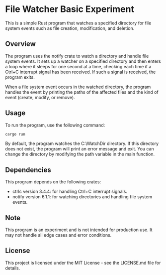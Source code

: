 # File Watcher Basic Experiment
This is a simple Rust program that watches a specified directory for file system events such as file creation, modification, and deletion.

## Overview
The program uses the notify crate to watch a directory and handle file system events. It sets up a watcher on a specified directory and then enters a loop where it sleeps for one second at a time, checking each time if a Ctrl+C interrupt signal has been received. If such a signal is received, the program exits.

When a file system event occurs in the watched directory, the program handles the event by printing the paths of the affected files and the kind of event (create, modify, or remove).

## Usage
To run the program, use the following command:

```bash
cargo run
```
By default, the program watches the C:\\WatchDir directory. If this directory does not exist, the program will print an error message and exit. You can change the directory by modifying the path variable in the main function.

## Dependencies
This program depends on the following crates:
- ctrlc version 3.4.4: for handling Ctrl+C interrupt signals.
- notify version 6.1.1: for watching directories and handling file system events.

## Note
This program is an experiment and is not intended for production use. It may not handle all edge cases and error conditions.

## License
This project is licensed under the MIT License - see the LICENSE.md file for details.